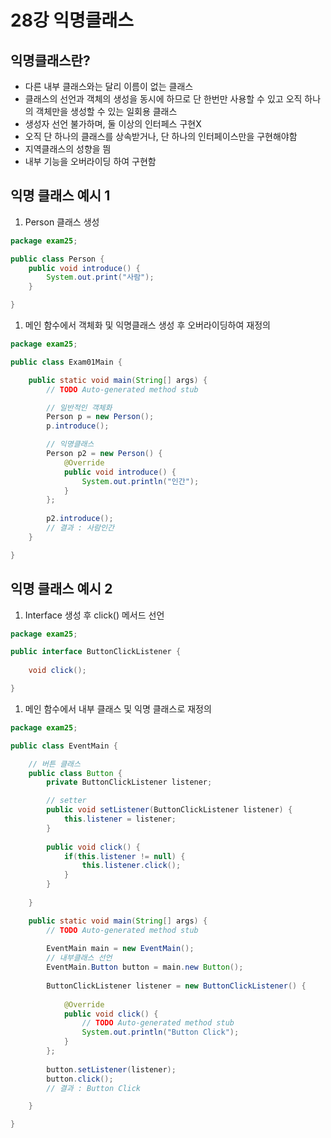 # 28강 익명클래스

## 익명클래스란?

- 다른 내부 클래스와는 달리 이름이 없는 클래스
- 클래스의 선언과 객체의 생성을 동시에 하므로 단 한번만 사용할 수 있고 오직 하나의 객체만을 생성할 수 있는 일회용 클래스
- 생성자 선언 불가하며, 둘 이상의 인터페스 구현X
- 오직 단 하나의 클래스를 상속받거나, 단 하나의 인터페이스만을 구현해야함
- 지역클래스의 성향을 띔
- 내부 기능을 오버라이딩 하여 구현함

## 익명 클래스 예시 1

1. Person 클래스 생성

```java
package exam25;

public class Person {
	public void introduce() {
		System.out.print("사람");
	}

}
```

1. 메인 함수에서 객체화 및 익명클래스 생성 후 오버라이딩하여 재정의

```java
package exam25;

public class Exam01Main {

	public static void main(String[] args) {
		// TODO Auto-generated method stub

		// 일반적인 객체화
		Person p = new Person();
		p.introduce();

		// 익명클래스
		Person p2 = new Person() {
			@Override
			public void introduce() {
				System.out.println("인간");
			}
		};
		
		p2.introduce();
		// 결과 : 사람인간
	}

}
```

## 익명 클래스 예시 2

1. Interface 생성 후 click() 메서드 선언

```java
package exam25;

public interface ButtonClickListener {
	
	void click();

}
```

1. 메인 함수에서 내부 클래스 및 익명 클래스로 재정의

```java
package exam25;

public class EventMain {

	// 버튼 클래스
	public class Button {
		private ButtonClickListener listener;

		// setter
		public void setListener(ButtonClickListener listener) {
			this.listener = listener;
		}
		
		public void click() {
			if(this.listener != null) {
				this.listener.click();
			}
		}
		
	}

	public static void main(String[] args) {
		// TODO Auto-generated method stub
		
		EventMain main = new EventMain();
		// 내부클래스 선언
		EventMain.Button button = main.new Button();
		
		ButtonClickListener listener = new ButtonClickListener() {
			
			@Override
			public void click() {
				// TODO Auto-generated method stub
				System.out.println("Button Click");
			}
		};
		
		button.setListener(listener);
		button.click();
		// 결과 : Button Click

	}

}
```